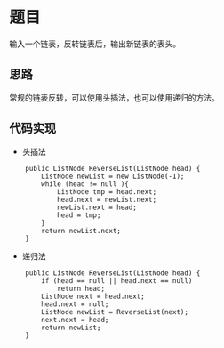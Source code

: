 # 题目

输入一个链表，反转链表后，输出新链表的表头。

## 思路

常规的链表反转，可以使用头插法，也可以使用递归的方法。

## 代码实现

- 头插法

```
    public ListNode ReverseList(ListNode head) {
        ListNode newList = new ListNode(-1);
        while (head != null ){
            ListNode tmp = head.next;
            head.next = newList.next;
            newList.next = head;
            head = tmp;
        }
        return newList.next;
    }
```

- 递归法


```
    public ListNode ReverseList(ListNode head) {
        if (head == null || head.next == null)
            return head;
        ListNode next = head.next;
        head.next = null;
        ListNode newList = ReverseList(next);
        next.next = head;
        return newList;
    }
```
